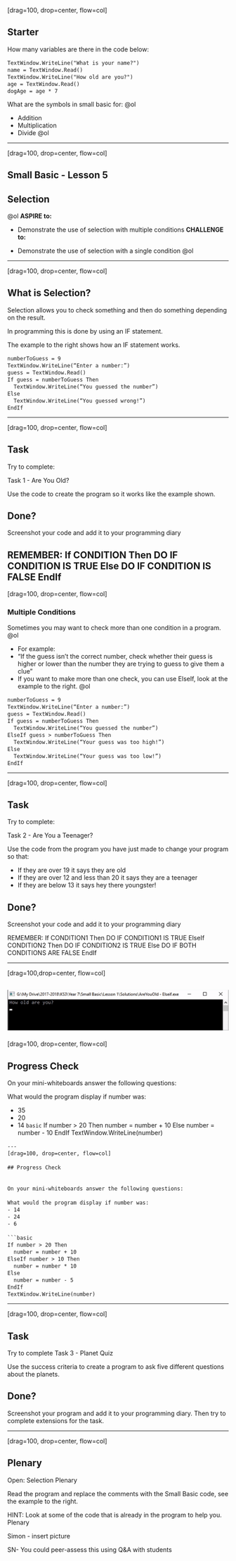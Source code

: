 [drag=100, drop=center, flow=col]

## Starter

How many variables are there in the code below:


```basic
TextWindow.WriteLine("What is your name?")
name = TextWindow.Read()
TextWindow.WriteLine("How old are you?")
age = TextWindow.Read()
dogAge = age * 7
```

What are the symbols in small basic for:
@ol
- Addition
- Multiplication
- Divide
@ol



---
[drag=100, drop=center, flow=col]
## Small Basic - Lesson 5 
## Selection
@ol
**ASPIRE to:**

- Demonstrate the use of selection with multiple conditions
**CHALLENGE to:**

- Demonstrate the use of selection with a single condition
@ol
---
[drag=100, drop=center, flow=col]

## What is Selection?

Selection allows you to check something and then do something depending on the result.

In programming this is done by using an IF statement.

The example to the right shows how an IF statement works.

```basic
numberToGuess = 9
TextWindow.WriteLine(“Enter a number:”)
guess = TextWindow.Read()
If guess = numberToGuess Then
  TextWindow.WriteLine(“You guessed the number”)
Else
  TextWindow.WriteLine(“You guessed wrong!”)
EndIf
```


---
[drag=100, drop=center, flow=col]
## Task

Try to complete:

Task 1 - Are You Old?

Use the code to create the program so it works like the example shown.

## Done? 
Screenshot your code and add it to your programming diary


  
REMEMBER:
If CONDITION Then
   DO IF CONDITION IS TRUE
Else
   DO IF CONDITION IS FALSE
EndIf
---  
[drag=100, drop=center, flow=col]
### Multiple Conditions

Sometimes you may want to check more than one condition in a program.
@ol
- For example:
- “If the guess isn’t the correct number,  check whether their guess is higher or lower than the number they are trying to guess to give them a clue”
- If you want to make more than one check, you can use ElseIf, look at the example to the right.
@ol

```basic
numberToGuess = 9
TextWindow.WriteLine(“Enter a number:”)
guess = TextWindow.Read()
If guess = numberToGuess Then
  TextWindow.WriteLine(“You guessed the number”)
ElseIf guess > numberToGuess Then
  TextWindow.WriteLine(“Your guess was too high!”)
Else
  TextWindow.WriteLine(“Your guess was too low!”)
EndIf
```
---
[drag=100, drop=center, flow=col]
## Task

Try to complete:

Task 2 - Are You a Teenager?

Use the code from the program you have just made to change your program so that:
- If they are over 19 it says they are old
- If they are over 12 and less than 20 it says they are a teenager
- If they are below 13 it says hey there youngster!

## Done? 
Screenshot your code and add it to your programming diary


  
REMEMBER:
If CONDITION1 Then
   DO IF CONDITION1 IS TRUE
ElseIf CONDITION2 Then
   DO IF CONDITION2 IS TRUE
Else
   DO IF BOTH CONDITIONS ARE FALSE
EndIf
  
---
[drag=100,drop=center, flow=col]

![](assets/img/year8/task2.gif)
---
[drag=100, drop=center, flow=col]

## Progress Check
  
On your mini-whiteboards answer the following questions:

What would the program display if number was:
- 35
- 20
- 14
```basic```
If number > 20 Then
  number = number + 10
Else
  number = number - 10
EndIf
TextWindow.WriteLine(number)
```
---
[drag=100, drop=center, flow=col]

## Progress Check

  
On your mini-whiteboards answer the following questions:

What would the program display if number was:
- 14
- 24
- 6

```basic    
If number > 20 Then
  number = number + 10
ElseIf number > 10 Then
  number = number * 10
Else
  number = number - 5
EndIf
TextWindow.WriteLine(number)
```


---

[drag=100, drop=center, flow=col]
## Task  

Try to complete Task 3 - Planet Quiz

Use the success criteria to create a program to ask five different questions about the planets.

## Done? 
Screenshot your program and add it to your programming diary. Then try to complete extensions for the task.



---
[drag=100, drop=center, flow=col]
## Plenary

Open: Selection Plenary

Read the program and replace the comments with the Small Basic code, see the example to the right.

HINT: Look at some of the code that is already in the program to help you.
Plenary

Simon - insert picture 

SN- You could peer-assess this using Q&A with students



